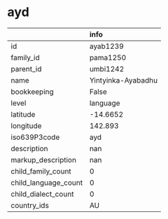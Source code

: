 # ayd
|                      | info               |
|:---------------------|:-------------------|
| id                   | ayab1239           |
| family_id            | pama1250           |
| parent_id            | umbi1242           |
| name                 | Yintyinka-Ayabadhu |
| bookkeeping          | False              |
| level                | language           |
| latitude             | -14.6652           |
| longitude            | 142.893            |
| iso639P3code         | ayd                |
| description          | nan                |
| markup_description   | nan                |
| child_family_count   | 0                  |
| child_language_count | 0                  |
| child_dialect_count  | 0                  |
| country_ids          | AU                 |